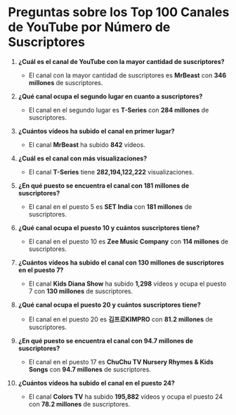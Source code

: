 # Preguntas sobre los Top 100 Canales de YouTube por Número de Suscriptores

1. **¿Cuál es el canal de YouTube con la mayor cantidad de suscriptores?**
   - El canal con la mayor cantidad de suscriptores es **MrBeast** con **346 millones** de suscriptores.

2. **¿Qué canal ocupa el segundo lugar en cuanto a suscriptores?**
   - El canal en el segundo lugar es **T-Series** con **284 millones** de suscriptores.

3. **¿Cuántos vídeos ha subido el canal en primer lugar?**
   - El canal **MrBeast** ha subido **842** vídeos.

4. **¿Cuál es el canal con más visualizaciones?**
   - El canal **T-Series** tiene **282,194,122,222** visualizaciones.

5. **¿En qué puesto se encuentra el canal con 181 millones de suscriptores?**
   - El canal en el puesto 5 es **SET India** con **181 millones** de suscriptores.

6. **¿Qué canal ocupa el puesto 10 y cuántos suscriptores tiene?**
   - El canal en el puesto 10 es **Zee Music Company** con **114 millones** de suscriptores.

7. **¿Cuántos vídeos ha subido el canal con 130 millones de suscriptores en el puesto 7?**
   - El canal **Kids Diana Show** ha subido **1,298** vídeos y ocupa el puesto 7 con **130 millones** de suscriptores.

8. **¿Qué canal ocupa el puesto 20 y cuántos suscriptores tiene?**
   - El canal en el puesto 20 es **김프로KIMPRO** con **81.2 millones** de suscriptores.

9. **¿En qué puesto se encuentra el canal con 94.7 millones de suscriptores?**
   - El canal en el puesto 17 es **ChuChu TV Nursery Rhymes & Kids Songs** con **94.7 millones** de suscriptores.

10. **¿Cuántos vídeos ha subido el canal en el puesto 24?**
    - El canal **Colors TV** ha subido **195,882** vídeos y ocupa el puesto 24 con **78.2 millones** de suscriptores.
